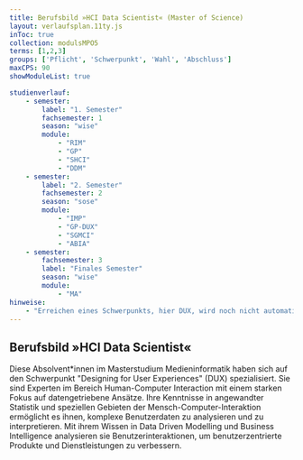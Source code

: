 ```yaml
---
title: Berufsbild »HCI Data Scientist« (Master of Science)
layout: verlaufsplan.11ty.js
inToc: true
collection: modulsMPO5
terms: [1,2,3]
groups: ['Pflicht', 'Schwerpunkt', 'Wahl', 'Abschluss']
maxCPS: 90
showModuleList: true

studienverlauf:
    - semester:
        label: "1. Semester"
        fachsemester: 1
        season: "wise"
        module: 
            - "RIM"
            - "GP"
            - "SHCI"
            - "DDM"
    - semester:
        label: "2. Semester"
        fachsemester: 2
        season: "sose"
        module: 
            - "IMP"
            - "GP-DUX"
            - "SGMCI"
            - "ABIA"
    - semester:
        fachsemester: 3
        label: "Finales Semester"
        season: "wise"
        module: 
            - "MA"
hinweise:
    - "Erreichen eines Schwerpunkts, hier DUX, wird noch nicht automatisch geprüft"
---
```



## Berufsbild »HCI Data Scientist«

Diese Absolvent\*innen im Masterstudium Medieninformatik haben sich auf den Schwerpunkt "Designing for User Experiences" (DUX) spezialisiert. Sie sind Experten im Bereich Human-Computer Interaction mit einem starken Fokus auf datengetriebene Ansätze. Ihre Kenntnisse in angewandter Statistik und speziellen Gebieten der Mensch-Computer-Interaktion ermöglicht es ihnen, komplexe Benutzerdaten zu analysieren und zu interpretieren. Mit ihrem Wissen in Data Driven Modelling und Business Intelligence analysieren sie Benutzerinteraktionen, um benutzerzentrierte Produkte und Dienstleistungen zu verbessern.

